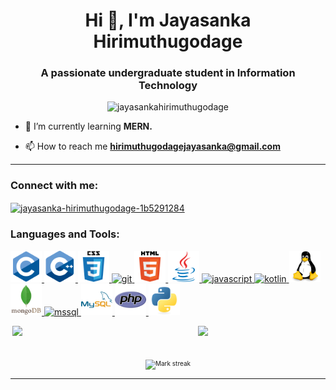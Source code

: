 <h1 align="center">Hi 👋, I'm Jayasanka Hirimuthugodage</h1>
<h3 align="center">A passionate undergraduate student in Information Technology</h3>

<p align="center"> <img src="https://komarev.com/ghpvc/?username=jayasankahirimuthugodage&label=Profile%20views&color=0e75b6&style=flat" alt="jayasankahirimuthugodage" /> </p>

- 🌱 I’m currently learning **MERN.**

- 📫 How to reach me **hirimuthugodagejayasanka@gmail.com**
---
<h3 align="left">Connect with me:</h3>
<p align="left">
<a href="https://linkedin.com/in/jayasanka-hirimuthugodage-1b5291284" target="blank"><img align="center" src="https://raw.githubusercontent.com/rahuldkjain/github-profile-readme-generator/master/src/images/icons/Social/linked-in-alt.svg" alt="jayasanka-hirimuthugodage-1b5291284" height="30" width="40" /></a>
</p>

<h3 align="left">Languages and Tools:</h3>
<p align="left"> <a href="https://www.cprogramming.com/" target="_blank" rel="noreferrer"> <img src="https://raw.githubusercontent.com/devicons/devicon/master/icons/c/c-original.svg" alt="c" width="50" height="50"/> </a> <a href="https://www.w3schools.com/cpp/" target="_blank" rel="noreferrer"> <img src="https://raw.githubusercontent.com/devicons/devicon/master/icons/cplusplus/cplusplus-original.svg" alt="cplusplus" width="50" height="50"/> </a> <a href="https://www.w3schools.com/css/" target="_blank" rel="noreferrer"> <img src="https://raw.githubusercontent.com/devicons/devicon/master/icons/css3/css3-original-wordmark.svg" alt="css3" width="50" height="50"/> </a> <a href="https://git-scm.com/" target="_blank" rel="noreferrer"> <img src="https://www.vectorlogo.zone/logos/git-scm/git-scm-icon.svg" alt="git" width="50" height="50"/> </a> <a href="https://www.w3.org/html/" target="_blank" rel="noreferrer"> <img src="https://raw.githubusercontent.com/devicons/devicon/master/icons/html5/html5-original-wordmark.svg" alt="html5" width="50" height="50"/> </a> <a href="https://www.java.com" target="_blank" rel="noreferrer"> <img src="https://raw.githubusercontent.com/devicons/devicon/master/icons/java/java-original.svg" alt="java" width="50" height="50"/> </a> <a href="https://developer.mozilla.org/en-US/docs/Web/JavaScript" target="_blank" rel="noreferrer"> <img src="https://github.com/Scar1109/skill-icons/blob/main/icons/JavaScript.svg" alt="javascript" width="50" height="50"/> </a> <a href="https://kotlinlang.org" target="_blank" rel="noreferrer"> <img src="https://www.vectorlogo.zone/logos/kotlinlang/kotlinlang-icon.svg" alt="kotlin" width="50" height="50"/> </a> <a href="https://www.linux.org/" target="_blank" rel="noreferrer"> <img src="https://raw.githubusercontent.com/devicons/devicon/master/icons/linux/linux-original.svg" alt="linux" width="50" height="50"/> </a> <a href="https://www.mongodb.com/" target="_blank" rel="noreferrer"> <img src="https://raw.githubusercontent.com/devicons/devicon/master/icons/mongodb/mongodb-original-wordmark.svg" alt="mongodb" width="50" height="50"/> </a> <a href="https://www.microsoft.com/en-us/sql-server" target="_blank" rel="noreferrer"> <img src="https://www.svgrepo.com/show/303229/microsoft-sql-server-logo.svg" alt="mssql" width="50" height="50"/> </a> <a href="https://www.mysql.com/" target="_blank" rel="noreferrer"> <img src="https://raw.githubusercontent.com/devicons/devicon/master/icons/mysql/mysql-original-wordmark.svg" alt="mysql" width="50" height="50"/> </a> <a href="https://www.php.net" target="_blank" rel="noreferrer"> <img src="https://raw.githubusercontent.com/devicons/devicon/master/icons/php/php-original.svg" alt="php" width="50" height="50"/> </a> <a href="https://www.python.org" target="_blank" rel="noreferrer"> <img src="https://raw.githubusercontent.com/devicons/devicon/master/icons/python/python-original.svg" alt="python" width="50" height="50"/> </a> </p>


<p align="center">
  <!--- stats (start) -->
  <div style="display: flex; justify-content: center; align-items: center; gap: 20px; flex-wrap: wrap;">
    <img align="left" src="https://github-readme-stats.vercel.app/api?username=jayasankahirimuthugodage&theme=light&show_icons=true&count_private=true" style="width: 55%; max-width: 500px; font-size: x-large;" />
    <img align="right" src="https://github-readme-stats.anuraghazra1.vercel.app/api/top-langs/?username=jayasankahirimuthugodage&theme=light&hide_border=false&no-bg=true&no-frame=true&langs_count=10" style="width: 40%; max-width: 400px; font-size: smaller;" />
  </div>
  <br><br>

  <div style="text-align: center;">
    <img title="🔥 Get streak stats for your profile at git.io/streak-stats" alt="Mark streak" src="https://github-readme-streak-stats.herokuapp.com/?user=jayasankahirimuthugodage&theme=light&hide_border=false" style="width: 70%; max-width: 700px; font-size: x-small;" />
  </div>
  <!--- stats (end) -->
</p>

---


